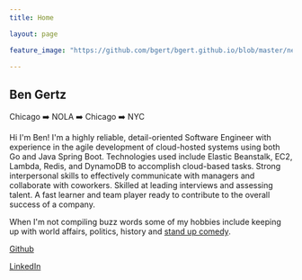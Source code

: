 ```yaml
---
title: Home

layout: page

feature_image: "https://github.com/bgert/bgert.github.io/blob/master/new_street_car.jpg?raw=true"

---
```

## Ben Gertz

Chicago :arrow_right: NOLA :arrow_right: Chicago :arrow_right: NYC

Hi I'm Ben! I'm a highly reliable, detail-oriented Software Engineer with experience in the agile development of cloud-hosted systems using both Go and Java Spring Boot. Technologies used include Elastic Beanstalk, EC2, Lambda, Redis, and DynamoDB to accomplish cloud-based tasks. Strong interpersonal skills to effectively communicate with managers and collaborate with coworkers. Skilled at leading interviews and assessing talent. A fast learner and team player ready to contribute to the overall success of a company.

When I'm not compiling buzz words some of my hobbies include keeping up with world affairs, politics, history and [stand up comedy][3].

[Github][1]

[LinkedIn][2]



[1]: https://github.com/bgert
[2]: https://www.linkedin.com/in/benjamin-gertz/
[3]: https://youtube.com/shorts/Qjx3ngSoqmg

